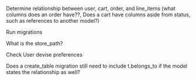  Determine relationship between user, cart, order, and line_items (what columns does an order have??, Does a cart have columns aside from status, such as references to another model?)

 Run migrations

 What is the store_path?

 Check User devise preferences

 Does a create_table migration still need to include t.belongs_to if the model states the relationship as well?
 
